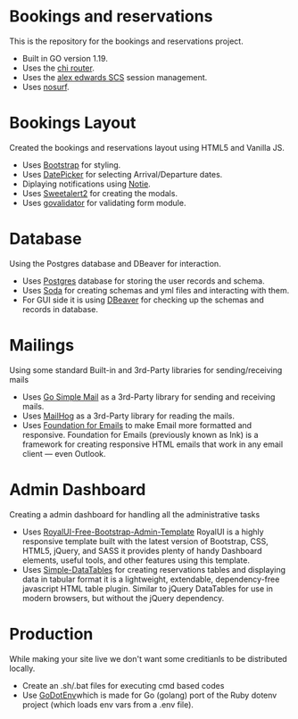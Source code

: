 # Bookings and reservations

This is the repository for the bookings and reservations project.

- Built in GO version 1.19.
- Uses the [chi router](http://github.com/go-chi/chi).
- Uses the [alex edwards SCS](http://github.com/alexedwards/scs) session management.
- Uses [nosurf](http://github.com/justinas/nosurf).

# Bookings Layout

Created the bookings and reservations layout using HTML5 and Vanilla JS.

- Uses [Bootstrap](https://getbootstrap.com/) for styling.
- Uses [DatePicker](https://github.com/mymth/vanillajs-datepicker) for selecting Arrival/Departure dates.
- Diplaying notifications using [Notie](https://github.com/jaredreich/notie).
- Uses [Sweetalert2](https://github.com/sweetalert2/sweetalert2) for creating the modals.
- Uses [govalidator](https://github.com/asaskevich/govalidator) for validating form module.

# Database

Using the Postgres database and DBeaver for interaction.

- Uses [Postgres](https://github.com/postgres/postgres) database for storing the user records and schema.
- Uses [Soda](https://github.com/gobuffalo/soda) for creating schemas and yml files and interacting with them.
- For GUI side it is using [DBeaver](https://github.com/dbeaver/dbeaver) for checking up the schemas and records in database.

# Mailings

Using some standard Built-in and 3rd-Party libraries for sending/receiving mails

- Uses [Go Simple Mail](https://github.com/xhit/go-simple-mail) as a 3rd-Party library for sending and receiving mails.
- Uses [MailHog](https://github.com/mailhog/MailHog) as a 3rd-Party library for reading the mails.
- Uses [Foundation for Emails](https://github.com/foundation/foundation-emails) to make Email more formatted and responsive. Foundation for Emails (previously known as Ink) is a framework for creating responsive HTML emails that work in any email client — even Outlook.

# Admin Dashboard

Creating a admin dashboard for handling all the administrative tasks

- Uses [RoyalUI-Free-Bootstrap-Admin-Template](https://github.com/BootstrapDash/RoyalUI-Free-Bootstrap-Admin-Template) RoyalUI is a highly responsive template built with the latest version of Bootstrap, CSS, HTML5, jQuery, and SASS it provides plenty of handy Dashboard elements, useful tools, and other features using this template.
- Uses [Simple-DataTables](https://github.com/fiduswriter/Simple-DataTables) for creating reservations tables and displaying data in tabular format it is a lightweight, extendable, dependency-free javascript HTML table plugin. Similar to jQuery DataTables for use in modern browsers, but without the jQuery dependency.

# Production

While making your site live we don't want some creditianls to be distributed locally.

- Create an .sh/.bat files for executing cmd based codes
- Use [GoDotEnv](https://github.com/joho/godotenv)which is made for Go (golang) port of the Ruby dotenv project (which loads env vars from a .env file).
